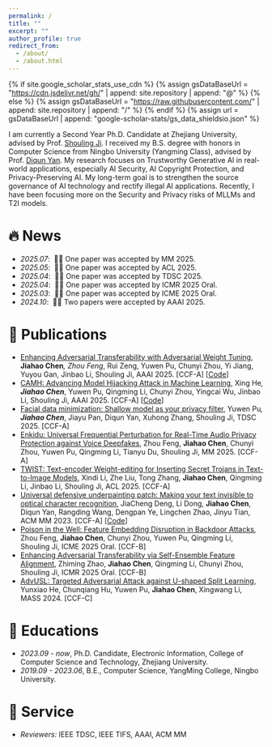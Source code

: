 ```yaml
---
permalink: /
title: ""
excerpt: ""
author_profile: true
redirect_from: 
  - /about/
  - /about.html
---
```


{% if site.google_scholar_stats_use_cdn %}
{% assign gsDataBaseUrl = "https://cdn.jsdelivr.net/gh/" | append: site.repository | append: "@" %}
{% else %}
{% assign gsDataBaseUrl = "https://raw.githubusercontent.com/" | append: site.repository | append: "/" %}
{% endif %}
{% assign url = gsDataBaseUrl | append: "google-scholar-stats/gs_data_shieldsio.json" %}

<span class='anchor' id='about-me'></span>

I am currently a Second Year Ph.D. Candidate at Zhejiang University, advised by Prof. [Shouling Ji](https://scholar.google.com/citations?user=5HoF_9oAAAAJ). I received my B.S. degree with honors in Computer Science from Ningbo University (Yangming Class), advised by Prof. [Diqun Yan](http://www.yandiqun.com/). My research focuses on Trustworthy Generative AI in real-world applications, especially AI Security, AI Copyright Protection, and Privacy-Preserving AI. My long-term goal is to strengthen the source governance of AI technology and rectify illegal AI applications. Recently, I have been focusing more on the Security and Privacy risks of MLLMs and T2I models. 


# 🔥 News
- *2025.07*: &nbsp;🎉🎉 One paper was accepted by MM 2025.
- *2025.05*: &nbsp;🎉🎉 One paper was accepted by ACL 2025.
- *2025.04*: &nbsp;🎉🎉 One paper was accepted by TDSC 2025.
- *2025.04*: &nbsp;🎉🎉 One paper was accepted by ICMR 2025 Oral.
- *2025.03*: &nbsp;🎉🎉 One paper was accepted by ICME 2025 Oral.
- *2024.10*: &nbsp;🎉🎉 Two papers were accepted by AAAI 2025.

# 📝 Publications 

- [Enhancing Adversarial Transferability with Adversarial Weight Tuning](https://ojs.aaai.org/index.php/AAAI/article/view/32203), **Jiahao Chen**<sup>*</sup>, Zhou Feng<sup>*</sup>, Rui Zeng, Yuwen Pu, Chunyi Zhou, Yi Jiang, Yuyou Gan, Jinbao Li, Shouling Ji, AAAI 2025. [CCF-A] [[Code](https://github.com/xaddwell/AWT)]
- [CAMH: Advancing Model Hijacking Attack in Machine Learning](https://ojs.aaai.org/index.php/AAAI/article/view/33884), Xing He<sup>*</sup>, **Jiahao Chen**<sup>*</sup>, Yuwen Pu, Qingming Li, Chunyi Zhou, Yingcai Wu, Jinbao Li, Shouling Ji, AAAI 2025. [CCF-A] [[Code](https://github.com/healthandAI/CAMH)]
- [Facial data minimization: Shallow model as your privacy filter](https://ieeexplore.ieee.org/abstract/document/10975146/), Yuwen Pu<sup>*</sup>, **Jiahao Chen**<sup>*</sup>, Jiayu Pan, Diqun Yan, Xuhong Zhang, Shouling Ji, TDSC 2025. [CCF-A]
- [Enkidu: Universal Frequential Perturbation for Real-Time Audio Privacy Protection against Voice Deepfakes](), Zhou Feng, **Jiahao Chen**, Chunyi Zhou, Yuwen Pu, Qingming Li, Tianyu Du, Shouling Ji, MM 2025. [CCF-A]
- [TWIST: Text-encoder Weight-editing for Inserting Secret Trojans in Text-to-Image Models](), Xindi Li, Zhe Liu, Tong Zhang, **Jiahao Chen**, Qingming Li, Jinbao Li, Shouling Ji, ACL 2025. [CCF-A]
- [Universal defensive underpainting patch: Making your text invisible to optical character recognition](https://dl.acm.org/doi/abs/10.1145/3581783.3613768), JiaCheng Deng, Li Dong, **Jiahao Chen**, Diqun Yan, Rangding Wang, Dengpan Ye, Lingchen Zhao, Jinyu Tian, ACM MM 2023. [CCF-A] [[Code](https://github.com/QRICKDD/UDUP)]
- [Poison in the Well: Feature Embedding Disruption in Backdoor Attacks](), Zhou Feng, **Jiahao Chen**, Chunyi Zhou, Yuwen Pu, Qingming Li, Shouling Ji, ICME 2025 Oral. [CCF-B]
- [Enhancing Adversarial Transferability via Self-Ensemble Feature Alignment](), Zhiming Zhao, **Jiahao Chen**, Qingming Li, Chunyi Zhou, Shouling Ji, ICMR 2025 Oral. [CCF-B]
- [AdvUSL: Targeted Adversarial Attack against U-shaped Split Learning](), Yunxiao He, Chunqiang Hu, Yuwen Pu, **Jiahao Chen**, Xingwang Li, MASS 2024. [CCF-C]

<!-- # 🎖 Honors and Awards
- *2021.10* Lorem ipsum dolor sit amet, consectetur adipiscing elit. Vivamus ornare aliquet ipsum, ac tempus justo dapibus sit amet. 
- *2021.09* Lorem ipsum dolor sit amet, consectetur adipiscing elit. Vivamus ornare aliquet ipsum, ac tempus justo dapibus sit amet.  -->

# 📖 Educations
- *2023.09 - now*, Ph.D. Candidate, Electronic Information, College of Computer Science and Technology, Zhejiang University.
- *2019.09 - 2023.06*, B.E., Computer Science, YangMing College, Ningbo University.

# 💬 Service
- *Reviewers:* IEEE TDSC, IEEE TIFS, AAAI, ACM MM

<!-- # 💻 Internships
- *2024.05 - 2020.02*, [Ant](https://github.com/), Hangzhou. -->